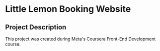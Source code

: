 # Little Lemon Booking Website

## Project Description
This project was created during Meta's Coursera Front-End Development course.


